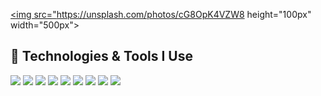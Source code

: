 <a href="#"><img src="https://unsplash.com/photos/cG8OpK4VZW8 height="100px" width="500px"></a>
## 🔧 Technologies & Tools I Use
<a href="#"><img src="https://img.shields.io/badge/Editor-Visual_Studio-_.svg?logo=visualstudio"></a>
<a href="#"><img src="https://img.shields.io/badge/Editor-VS_Code-_.svg?logo=visualstudiocode"></a>
<a href="#"><img src="https://img.shields.io/badge/Editor-IntelliJ_IDEA-_.svg?logo=intellijidea"></a>
<a href="#"><img src="https://img.shields.io/badge/Version_Control-Git-_.svg?logo=git"></a>
<a href="#"><img src="https://img.shields.io/badge/C_Sharp-Advanced-_.svg?logo=dotnet"></a>
<a href="#"><img src="https://img.shields.io/badge/Visual_Basic-Advanced-_.svg?logo=dotnet"></a>
<a href="#"><img src="https://img.shields.io/badge/Java-Intermediate-_.svg?logo=java"></a>
<a href="#"><img src="https://img.shields.io/badge/PHP-Intermediate-_.svg?logo=php"></a>
<a href="#"><img src="https://img.shields.io/badge/Blazor_WebAssembly-Learning-_.svg?logo=blazor"></a>